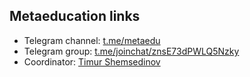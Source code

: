 ## Metaeducation links

- Telegram channel: [t.me/metaedu](https://t.me/metaedu)
- Telegram group: [t.me/joinchat/znsE73dPWLQ5Nzky](https://t.me/joinchat/znsE73dPWLQ5Nzky)
- Coordinator: [Timur Shemsedinov](mailto:timur.shemsedinov@gmail.com)

